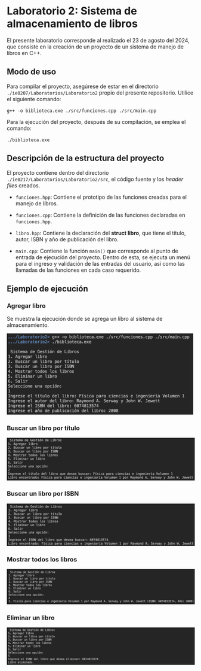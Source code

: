 # Laboratorio 2: Sistema de almacenamiento de libros
El presente laboratorio corresponde al realizado el 23 de agosto del 2024, que consiste en la creación de un proyecto de un sistema de manejo de libros en C++.

## Modo de uso

Para compilar el proyecto, asegúrese de estar en el directorio `./ie0207/Laboratorios/Laboratorio2` propio del presente repositorio. Utilice el siguiente comando: 
```
g++ -o biblioteca.exe ./src/funciones.cpp ./src/main.cpp
```

Para la ejecución del proyecto, después de su compilación, se emplea el comando:
```
./biblioteca.exe
```

## Descripción de la estructura del proyecto
El proyecto contiene dentro del directorio `./ie0217/Laboratorios/Laboratorio2/src`, el código fuente y los _header files_ creados.

* `funciones.hpp`: Contiene el prototipo de las funciones creadas para el manejo de libros.

* `funciones.cpp`: Contiene la definición de las funciones declaradas en `funciones.hpp`.

* `libro.hpp`: Contiene la declaración del __struct libro__, que tiene el título, autor, ISBN y año de publicación del libro.

* `main.cpp`: Contiene la función `main()` que corresponde al punto de entrada de ejecución del proyecto. Dentro de esta, se ejecuta un menú para el ingreso y validación de las entradas del usuario, así como las llamadas de las funciones en cada caso requerido.

## Ejemplo de ejecución

### Agregar libro
Se muestra la ejecución donde se agrega un libro al sistema de almacenamiento.

<img src="./images/agregarLibro.png" width="500"/>

### Buscar un libro por título
![Alt text](./images/buscarTitulo.png)

### Buscar un libro por ISBN
![Alt text](./images/buscarISBN.png)

### Mostrar todos los libros
![Alt text](./images/mostrarLibros.png)

### Eliminar un libro
![Alt text](./images/eliminarLibro.png)
